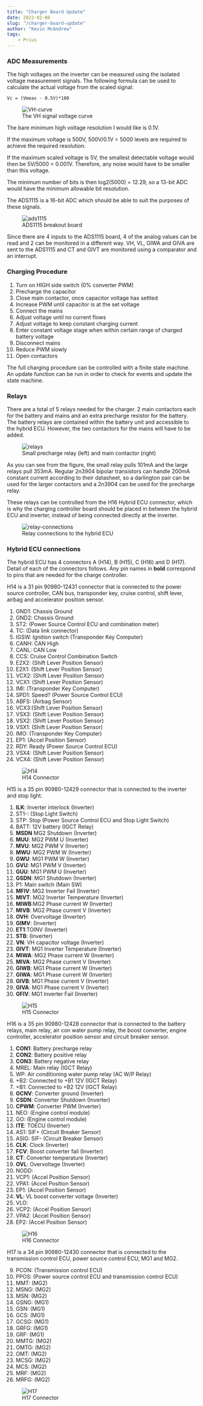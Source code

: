 ```yaml
---
title: "Charger Board Update"
date: 2022-02-06
slug: "/charger-board-update"
author: "Kevin McAndrew"
tags:
    - Prius
---
```


[//]: <>                                                                     (.)

### ADC Measurements

The high voltages on the inverter can be measured using the isolated voltage
measurement signals. The following formula can be used to calculate the actual
voltage from the scaled signal:

```
Vc = (Vmeas - 0.5V)*100
```

<figure>
  <img src="/images/posts/32-pin-connector-detail/VH-curve.png" alt="VH-curve"/>
  <figcaption>The VH signal voltage curve</figcaption>
</figure>

The bare minimum high voltage resolution I would like is 0.1V.

[//]: <>                                                                     (.)
If the maximum voltage is 500V, 500V/0.1V = 5000 levels are required to achieve
the required resolution.

If the maximum scaled voltage is 5V, the smallest detectable voltage would then
be 5V/5000 = 0.001V. Therefore, any noise would have to be smaller than this
voltage.

The minimum number of bits is then log2(5000) = 12.29, so a 13-bit ADC would 
have the minimum allowable bit resolution.

The ADS1115 is a 16-bit ADC which should be able to suit the purposes of these
signals.

<figure>
  <img src="/images/posts/charger-board-update/ads1115.jpg" alt="ads1115"/>
  <figcaption>ADS1115 breakout board</figcaption>
</figure>

[//]: <>                                                                     (.)
Since there are 4 inputs to the ADS1115 board, 4 of the analog values can be
read and 2 can be monitored in a different way. VH, VL, GIWA and GIVA are sent
to the ADS1115 and CT and GIVT are monitored using a comparator and an interrupt.

### Charging Procedure

1. Turn on HIGH side switch (0% converter PWM)
2. Precharge the capacitor
3. Close main contactor, once capacitor voltage has settled
4. Increase PWM until capacitor is at the set voltage
5. Connect the mains
6. Adjust voltage until no current flows
7. Adjust voltage to keep constant charging current
8. Enter constant voltage stage when within certain range of charged battery voltage
9. Disconnect mains
10. Reduce PWM slowly
11. Open contactors

[//]: <>                                                                     (.)
The full charging procedure can be controlled with a finite state machine. An
update function can be run in order to check for events and update the state
machine.

### Relays

[//]: <>                                                                     (.)
There are a total of 5 relays needed for the charger. 2 main contactors each for
the battery and mains and an extra precharge resistor for the battery. The
battery relays are contained within the battery unit and accessible to the
hybrid ECU. However, the two contactors for the mains will have to be added.

<figure>
  <img src="/images/posts/charger-board-update/relays.png" alt="relays"/>
  <figcaption>Small precharge relay (left) and main contactor (right)</figcaption>
</figure>

[//]: <>                                                                     (.)
As you can see from the figure, the small relay pulls 101mA and the large relays
pull 353mA. Regular 2n3904 bipolar transistors can handle 200mA constant current
according to their datasheet, so a darlington pair can be used for the larger
contactors and a 2n3904 can be used for the precharge relay.

[//]: <>                                                                     (.)
These relays can be controlled from the H16 Hybrid ECU connector, which is why
the charging controller board should be placed in between the hybrid ECU and
inverter, instead of being connected directly at the inverter.

<figure>
  <img src="/images/posts/charger-board-update/relay-connections.png" alt="relay-connections"/>
  <figcaption>Relay connections to the hybrid ECU</figcaption>
</figure>

### Hybrid ECU connections

The hybrid ECU has 4 connectors A (H14), B (H15), C (H16) and D (H17). Detail
of each of the connectors follows. Any pin names in **bold** correspond to pins
that are needed for the charge controller.

[//]: <>                                                                     (.)
H14 is a 31 pin 90980-12431 connector that is connected to the power source
controller, CAN bus, transponder key, cruise control, shift lever, airbag and
accelerator position sensor.

1. GND1: Chassis Ground
4. GND2: Chassis Ground
5. ST2: (Power Source Control ECU and combination meter)
6. TC: (Data link connector)
7. IGSW: Ignition switch (Transponder Key Computer)
8. CANH: CAN High
9. CANL: CAN Low
13. CCS: Cruise Control Combination Switch
14. E2X2: (Shift Lever Position Sensor)
15. E2X1: (Shift Lever Position Sensor)
16. VCX2: (Shift Lever Position Sensor)
17. VCX1: (Shift Lever Position Sensor)
18. IMI: (Transponder Key Computer)
19. SPD1: Speed? (Power Source Control ECU)
20. ABFS: (Airbag Sensor)
21. VCX3:(Shift Lever Position Sensor)
23. VSX3: (Shift Lever Position Sensor)
24. VSX2: (Shift Lever Position Sensor)
25. VSX1: (Shift Lever Position Sensor)
26. IMO: (Transponder Key Computer)
27. EP1: (Accel Position Sensor)
28. RDY: Ready (Power Source Control ECU)
30. VSX4: (Shift Lever Position Sensor)
31. VCX4: (Shift Lever Position Sensor)

<figure>
  <img src="/images/posts/charger-board-update/H14.PNG" alt="H14"/>
  <figcaption>H14 Connector</figcaption>
</figure>

[//]: <>                                                                     (.)
H15 is a 35 pin 90980-12429 connector that is connected to the inverter and stop
light.

1. **ILK**: Inverter interlock (Inverter)
2. ST1-: (Stop Light Switch)
3. STP: Stop (Power Source Control ECU and Stop Light Switch)
6. BATT: 12V battery (IGCT Relay)
8. **MSDN** MG2 Shutdown (Inverter)
9. **MUU**: MG2 PWM U (Inverter)
10. **MVU**: MG2 PWM V (Inverter)
11. **MWU**: MG2 PWM W (Inverter)
13. **GWU**: MG1 PWM W (Inverter)
14. **GVU**: MG1 PWM V (Inverter)
15. **GUU**: MG1 PWM U (Inverter)
16. **GSDN**: MG1 Shutdown (Inverter)
17. P1: Main switch (Main SW)
18. **MFIV**: MG2 Inverter Fail (Inverter)
19. **MIVT**: MG2 Inverter Temperature (Inverter)
20. **MIWB**:MG2 Phase current W (Inverter)
21. **MIVB**: MG2 Phase current V (Inverter)
22. **OVH**: Overvoltage (Inverter)
23. **GIMV**: (Inverter)
24. **ET1**:TOINV (Inverter)
25. **STB**: (Inverter)
26. **VN**: VH capacitor voltage (Inverter)
27. **GIVT**: MG1 Inverter Temperature (Inverter)
29. **MIWA**: MG2 Phase current W (Inverter)
30. **MIVA**: MG2 Phase current V (Inverter)
31. **GIWB**: MG1 Phase current W (Inverter)
32. **GIWA**: MG1 Phase current W (Inverter)
33. **GIVB**: MG1 Phase current V (Inverter)
34. **GIVA**: MG1 Phase current V (Inverter)
35. **GFIV**: MG1 Inverter Fail (Inverter)

<figure>
  <img src="/images/posts/charger-board-update/H15.PNG" alt="H15"/>
  <figcaption>H15 Connector</figcaption>
</figure>

[//]: <>                                                                     (.)
H16 is a 35 pin 90980-12428 connector that is connected to the battery relays,
main relay, air con water pump relay, the boost converter, engine controller,
accelerator position sensor and circuit breaker sensor.

1. **CON1**: Battery precharge relay
2. **CON2**: Battery positive relay
3. **CON3**: Battery negative relay
4. MREL: Main relay (IGCT Relay)
5. WP: Air conditioning water pump relay (AC W/P Relay)
6. +B2: Connected to +B1 12V (IGCT Relay)
7. +B1: Connected to +B2 12V (IGCT Relay)
8. **GCNV**: Converter ground (Inverter)
9. **CSDN**: Converter Shutdown (Inverter)
10. **CPWM**: Converter PWM (Inverter)
12. NEO: (Engine control module)
13. GO: (Engine control module)
14. **ITE**: TOECU (Inverter)
15. AS1: SIF+ (Circuit Breaker Sensor)
16. ASIG: SIF- (Circuit Breaker Sensor)
17. **CLK**: Clock (Inverter)
20. **FCV**: Boost converter fail (Inverter)
21. **CT**: Converter temperature (Inverter)
22. **OVL**: Overvoltage (Inverter)
24. NODD:
25. VCP1: (Accel Position Sensor)
26. VPA1: (Accel Position Sensor)
27. EP1: (Accel Position Sensor)
30. **VL**: VL boost converter voltage (Inverter)
31. VLO:
33. VCP2: (Accel Position Sensor)
34. VPA2: (Accel Position Sensor)
35. EP2: (Accel Position Sensor)

<figure>
  <img src="/images/posts/charger-board-update/H16.PNG" alt="H16"/>
  <figcaption>H16 Connector</figcaption>
</figure>

[//]: <>                                                                     (.)
H17 is a 34 pin 90980-12430 connector that is connected to the transmission
control ECU, power source control ECU, MG1 and MG2.

9. PCON: (Transmission control ECU)
10. PPOS: (Power source control ECU and transmission control ECU)
18. MMT: (MG2)
19. MSNG: (MG2)
20. MSN: (MG2)
21. GSNG: (MG1)
22. GSN: (MG1)
23. GCS: (MG1)
24. GCSG: (MG1)
26. GRFG: (MG1)
27. GRF: (MG1)
28. MMTG: (MG2)
29. OMTG: (MG2)
30. OMT: (MG2)
31. MCSG: (MG2)
32. MCS: (MG2)
34. MRF: (MG2)
35. MRFG: (MG2)

<figure>
  <img src="/images/posts/charger-board-update/H17.PNG" alt="H17"/>
  <figcaption>H17 Connector</figcaption>
</figure>
